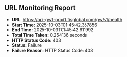 ## URL Monitoring Report

- **URL:** https://api-gw1-prod1.fisglobal.com/gw/v1/health
- **Start Time:** 2025-10-03T01:45:42.357856
- **End Time:** 2025-10-03T01:45:42.611992
- **Total Time Taken:** 0.254136 seconds
- **HTTP Status Code:** 403
- **Status:** Failure
- **Failure Reason:** HTTP Status Code: 403
